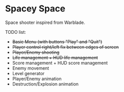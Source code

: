 # Spacey Space

Space shooter inspired from Warblade.


TODO list:
 * ~~Basic Menu (with buttons "Play" and "Quit")~~
 * ~~Player control right/left fix between edges of screen~~
 * ~~Player/Enemy shooting~~
 * ~~Life management + HUD life management~~
 * Score management + HUD score management
 * Enemy movement
 * Level generator
 * Player/Enemy animation
 * Destruction/Explosion animation
